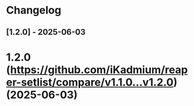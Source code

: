 # Changelog

## [1.2.0] - 2025-06-03

# 1.2.0 (https://github.com/iKadmium/reaper-setlist/compare/v1.1.0...v1.2.0) (2025-06-03)


